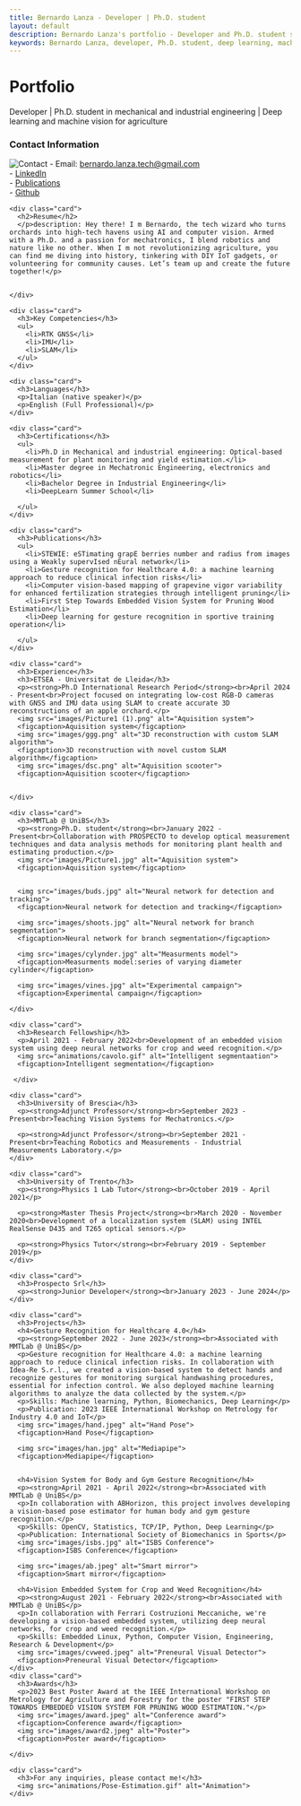 ```yaml
---
title: Bernardo Lanza - Developer | Ph.D. student
layout: default
description: Bernardo Lanza's portfolio - Developer and Ph.D. student specializing in deep learning and machine vision for agriculture.
keywords: Bernardo Lanza, developer, Ph.D. student, deep learning, machine vision, agriculture, mechatronics, AI, robotics
---
```


# Portfolio

Developer | Ph.D. student in mechanical and industrial engineering | Deep learning and machine vision for agriculture


<div class="main-content">
    <div class="card">
      <h3>Contact Information</h3>
      <p>
        <img src="images/photo1634809532 (1).jpeg" alt="Contact">
        - Email: <a href="mailto:bernardo.lanza.tech@gmail.com">bernardo.lanza.tech@gmail.com</a><br>
        - <a href="https://www.linkedin.com/in/bernardo-lanza-554064163">LinkedIn</a><br>
        - <a href="https://scholar.google.it/citations?user=xE5inBMAAAAJ&hl=it">Publications</a><br>
        - <a href="https://github.com/bernardolanza93">Github</a>
      </p>
    </div>


    <div class="card">
      <h2>Resume</h2>
      </p>description: Hey there! I m Bernardo, the tech wizard who turns orchards into high-tech havens using AI and computer vision. Armed with a Ph.D. and a passion for mechatronics, I blend robotics and nature like no other. When I m not revolutionizing agriculture, you can find me diving into history, tinkering with DIY IoT gadgets, or volunteering for community causes. Let’s team up and create the future together!</p>
      

    </div>

    <div class="card">
      <h3>Key Competencies</h3>
      <ul>
        <li>RTK GNSS</li>
        <li>IMU</li>
        <li>SLAM</li>
      </ul>
    </div>

    <div class="card">
      <h3>Languages</h3>
      <p>Italian (native speaker)</p>
      <p>English (Full Professional)</p>
    </div>

    <div class="card">
      <h3>Certifications</h3>
      <ul>
        <li>Ph.D in Mechanical and industrial engineering: Optical-based measurement for plant monitoring and yield estimation.</li>
        <li>Master degree in Mechatronic Engineering, electronics and robotics</li>
        <li>Bachelor Degree in Industrial Engineering</li>
        <li>DeepLearn Summer School</li>

      </ul>
    </div>

    <div class="card">
      <h3>Publications</h3>
      <ul>
        <li>STEWIE: eSTimating grapE berries number and radius from images using a Weakly supervIsed nEural network</li>
        <li>Gesture recognition for Healthcare 4.0: a machine learning approach to reduce clinical infection risks</li>
        <li>Computer vision-based mapping of grapevine vigor variability for enhanced fertilization strategies through intelligent pruning</li>
        <li>First Step Towards Embedded Vision System for Pruning Wood Estimation</li>
        <li>Deep learning for gesture recognition in sportive training operation</li>
        
      </ul>
    </div>

    <div class="card">
      <h3>Experience</h3>
      <h3>ETSEA - Universitat de Lleida</h3>
      <p><strong>Ph.D International Research Period</strong><br>April 2024 - Present<br>Project focused on integrating low-cost RGB-D cameras with GNSS and IMU data using SLAM to create accurate 3D reconstructions of an apple orchard.</p>
      <img src="images/Picture1 (1).png" alt="Aquisition system">
      <figcaption>Aquisition system</figcaption>
      <img src="images/ggg.png" alt="3D reconstruction with custom SLAM algorithm">
      <figcaption>3D reconstruction with novel custom SLAM algorithm</figcaption>
      <img src="images/dsc.png" alt="Aquisition scooter">
      <figcaption>Aquisition scooter</figcaption>
      

    </div>

    <div class="card">
      <h3>MMTLab @ UniBS</h3>
      <p><strong>Ph.D. student</strong><br>January 2022 - Present<br>Collaboration with PROSPECTO to develop optical measurement techniques and data analysis methods for monitoring plant health and estimating production.</p>
      <img src="images/Picture1.jpg" alt="Aquisition system">
      <figcaption>Aquisition system</figcaption>


      <img src="images/buds.jpg" alt="Neural network for detection and tracking">
      <figcaption>Neural network for detection and tracking</figcaption>

      <img src="images/shoots.jpg" alt="Neural network for branch segmentation">
      <figcaption>Neural network for branch segmentation</figcaption>

      <img src="images/cylynder.jpg" alt="Measurments model">
      <figcaption>Measurments model:series of varying diameter cylinder</figcaption>

      <img src="images/vines.jpg" alt="Experimental campaign">
      <figcaption>Experimental campaign</figcaption>

    </div>

    <div class="card">
      <h3>Research Fellowship</h3>
      <p>April 2021 - February 2022<br>Development of an embedded vision system using deep neural networks for crop and weed recognition.</p>
      <img src="animations/cavolo.gif" alt="Intelligent segmentaation">   
      <figcaption>Intelligent segmentation</figcaption>

     </div>

    <div class="card">
      <h3>University of Brescia</h3>
      <p><strong>Adjunct Professor</strong><br>September 2023 - Present<br>Teaching Vision Systems for Mechatronics.</p>

      <p><strong>Adjunct Professor</strong><br>September 2021 - Present<br>Teaching Robotics and Measurements - Industrial Measurements Laboratory.</p>
    </div>

    <div class="card">
      <h3>University of Trento</h3>
      <p><strong>Physics 1 Lab Tutor</strong><br>October 2019 - April 2021</p>

      <p><strong>Master Thesis Project</strong><br>March 2020 - November 2020<br>Development of a localization system (SLAM) using INTEL RealSense D435 and T265 optical sensors.</p>

      <p><strong>Physics Tutor</strong><br>February 2019 - September 2019</p>
    </div>

    <div class="card">
      <h3>Prospecto Srl</h3>
      <p><strong>Junior Developer</strong><br>January 2023 - June 2024</p>
    </div>

    <div class="card">
      <h3>Projects</h3>
      <h4>Gesture Recognition for Healthcare 4.0</h4>
      <p><strong>September 2022 - June 2023</strong><br>Associated with MMTLab @ UniBS</p>
      <p>Gesture recognition for Healthcare 4.0: a machine learning approach to reduce clinical infection risks. In collaboration with Idea-Re S.r.l., we created a vision-based system to detect hands and recognize gestures for monitoring surgical handwashing procedures, essential for infection control. We also deployed machine learning algorithms to analyze the data collected by the system.</p>
      <p>Skills: Machine learning, Python, Biomechanics, Deep Learning</p>
      <p>Publication: 2023 IEEE International Workshop on Metrology for Industry 4.0 and IoT</p>
      <img src="images/hand.jpeg" alt="Hand Pose">  
      <figcaption>Hand Pose</figcaption>

      <img src="images/han.jpg" alt="Mediapipe">   
      <figcaption>Mediapipe</figcaption>

      
      <h4>Vision System for Body and Gym Gesture Recognition</h4>
      <p><strong>April 2021 - April 2022</strong><br>Associated with MMTLab @ UniBS</p>
      <p>In collaboration with ABHorizon, this project involves developing a vision-based pose estimator for human body and gym gesture recognition.</p>
      <p>Skills: OpenCV, Statistics, TCP/IP, Python, Deep Learning</p>
      <p>Publication: International Society of Biomechanics in Sports</p>
      <img src="images/isbs.jpg" alt="ISBS Conference">
      <figcaption>ISBS Conference</figcaption>

      <img src="images/ab.jpeg" alt="Smart mirror">
      <figcaption>Smart mirror</figcaption>

      <h4>Vision Embedded System for Crop and Weed Recognition</h4>
      <p><strong>August 2021 - February 2022</strong><br>Associated with MMTLab @ UniBS</p>
      <p>In collaboration with Ferrari Costruzioni Meccaniche, we're developing a vision-based embedded system, utilizing deep neural networks, for crop and weed recognition.</p>
      <p>Skills: Embedded Linux, Python, Computer Vision, Engineering, Research & Development</p>
      <img src="images/cvweed.jpeg" alt="Preneural Visual Detector">
      <figcaption>Preneural Visual Detector</figcaption>
    </div>
    <div class="card">
      <h3>Awards</h3>
      <p>2023 Best Poster Award at the IEEE International Workshop on Metrology for Agriculture and Forestry for the poster "FIRST STEP TOWARDS EMBEDDED VISION SYSTEM FOR PRUNING WOOD ESTIMATION."</p>
      <img src="images/award.jpeg" alt="Conference award">
      <figcaption>Conference award</figcaption>
      <img src="images/award2.jpeg" alt="Poster">
      <figcaption>Poster award</figcaption>

    </div>

    <div class="card">
      <h3>For any inquiries, please contact me!</h3>
      <img src="animations/Pose-Estimation.gif" alt="Animation">
    </div>
</div>
